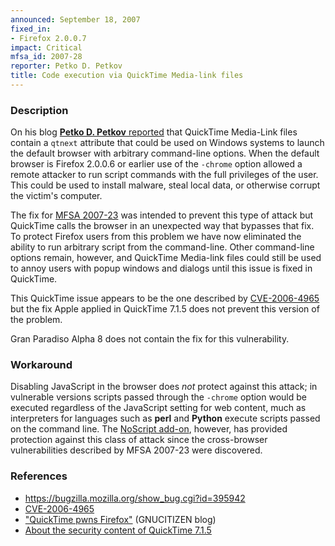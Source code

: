 ```yaml
---
announced: September 18, 2007
fixed_in:
- Firefox 2.0.0.7
impact: Critical
mfsa_id: 2007-28
reporter: Petko D. Petkov
title: Code execution via QuickTime Media-link files
---
```


<h3>Description</h3>

<p>On his blog <a class="ex-ref" href="http://www.gnucitizen.org/blog/0day-quicktime-pwns-firefox"><strong>Petko D. Petkov</strong> reported</a> that QuickTime Media-Link files contain a <code>qtnext</code>
attribute that could be used on Windows systems to launch the default browser
with arbitrary command-line options. When the default browser is
Firefox 2.0.0.6 or earlier use of the <code>-chrome</code> option allowed a remote
attacker to run script commands with the full privileges of the user. This
could be used to install malware, steal local data, or otherwise corrupt
the victim's computer.</p>

<p>The fix for <a href="mfsa2007-23.html">MFSA 2007-23</a> was intended
to prevent this type of attack but QuickTime calls the browser in an
unexpected way that bypasses that fix. To protect Firefox users from
this problem we have now eliminated the ability to run arbitrary script
from the command-line. Other command-line options remain, however,
and QuickTime Media-link files could still be used to annoy users
with popup windows and dialogs until this issue is fixed
in QuickTime.</p>

<p>This QuickTime issue appears to be the one described by
<a class="ex-ref" href="http://cve.mitre.org/cgi-bin/cvename.cgi?name=CVE-2006-4965">
CVE-2006-4965</a> but the fix Apple applied in QuickTime 7.1.5
does not prevent this version of the problem.</p>

<p class="note">Gran Paradiso Alpha 8 does not contain the fix
for this vulnerability.
</p>

<h3>Workaround</h3>

<p>Disabling JavaScript in the browser does <em>not</em> protect against this
attack; in vulnerable versions scripts passed through the <code>-chrome</code>
option would be executed regardless of the JavaScript setting for web content,
much as interpreters for languages such as <strong>perl</strong> and
<strong>Python</strong> execute scripts passed on the command line.
The <a href="https://addons.mozilla.org/firefox/addon/722">
NoScript add-on</a>, however, has provided protection against this class of
attack since the cross-browser vulnerabilities described by MFSA 2007-23
were discovered.</p>

<h3>References</h3>

<ul>
<li><a href="https://bugzilla.mozilla.org/show_bug.cgi?id=395942">
https://bugzilla.mozilla.org/show_bug.cgi?id=395942</a></li>

<li><a class="ex-ref" href="http://cve.mitre.org/cgi-bin/cvename.cgi?name=CVE-2006-4965">CVE-2006-4965</a></li>

<li><a class="ex-ref" href="http://www.gnucitizen.org/blog/0day-quicktime-pwns-firefox">
"QuickTime pwns Firefox"</a> (GNUCITIZEN blog)</li>

<li><a class="ex-ref" href="http://docs.info.apple.com/article.html?artnum=305149">
About the security content of QuickTime 7.1.5</a></li>
</ul>



